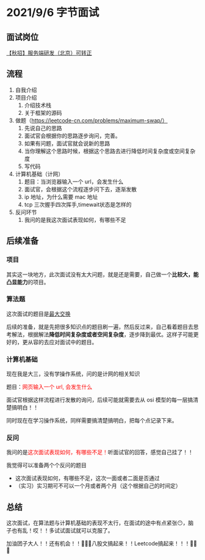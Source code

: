 # 2021/9/6 字节面试

## 面试岗位

[【秋招】服务端研发（北京）可转正](https://nowpick.nowcoder.com/w/intern/detail?jobId=52249)

## 流程

1. 自我介绍
2. 项目介绍
   1. 介绍技术栈
   2. 关于框架的源码
3. 做题（https://leetcode-cn.com/problems/maximum-swap/）
   1. 先说自己的思路
   2. 面试官会根据你的思路逐步询问，完善。
   3. 如果有问题，面试官就会说新的思路
   4. 当你理解这个思路时候，根据这个思路去进行降低时间复杂度或空间复杂度
   5. 写代码
4. 计算机基础（计网）
   1. 题目：当浏览器输入一个 url，会发生什么
   2. 面试官，会根据这个流程逐步问下去，逐渐发散
   3. ip 地址，为什么需要 mac 地址
   4. tcp 三次握手四次挥手,timewait状态是怎样的
5. 反问环节
   1. 我问的是我这次面试表现如何，有哪些不足

## 后续准备

### 项目

其实这一块地方，此次面试没有太大问题，就是还是需要，自己做一个**比较大，能凸显能力**的项目。

### 算法题

这次面试的题目是[最大交换](https://leetcode-cn.com/problems/maximum-swap/)

后续的准备，就是先把很多知识点的题目刷一遍，然后反过来，自己看着题目去思考解法，根据解法**降低时间复杂度或者空间复杂度**，逐步降到最优。这样子可能更好的，更从容的去应对面试中的题目。

### 计算机基础

现在我是大三，没有学操作系统，问的是计网的相关知识

题目：<font color=red>网页输入一个 url, 会发生什么</font>

面试官根据这样流程进行发散的询问，后续可能就需要去从 osi 模型的每一层搞清楚搞明白！！

同时现在在学习操作系统，同样需要搞清楚搞明白，把每个点记录下来。

### 反问

我问的是<font color=red>这次面试表现如何，有哪些不足！</font>听面试官的回答，感觉自己挂了！！

我觉得可以准备两个个反问的题目

- 这次面试表现如何，有哪些不足，这次一面或者二面是否通过
- （实习）实习期可不可以一个月或者两个月（这个根据自己的时间定）

## 总结

这次面试，在算法题与计算机基础的表现不太行，在面试的途中有点紧张😶，脑子也有乱！哎！！多试试面试就可以克服了。

加油团子大人！！还有机会！！🎉🎉🎉八股文搞起来！！Leetcode搞起来！！！🎊🎊🎊

